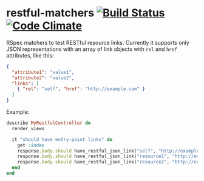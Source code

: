# restful-matchers [![Build Status](https://travis-ci.org/marcoshack/restful-matchers.png?branch=master)](https://travis-ci.org/marcoshack/restful-matchers) [![Code Climate](https://codeclimate.com/github/marcoshack/restful-matchers.png)](https://codeclimate.com/github/marcoshack/restful-matchers)

RSpec matchers to test RESTful resource links. Currently it supports only JSON representations with an array of link objects with `rel` and `href` attributes, like this:

```json
{
  "attribute1": "value1",
  "attribute2": "value2",
  "links": [
    { "rel": "self", "href": "http://example.com" }
  ]
}
```

Example:

```ruby
describe MyRestfulController do
  render_views

  it "should have entry-point links" do
    get :index
    response.body.should have_restful_json_link("self", "http://example.com")
    response.body.should have_restful_json_link("resource1", "http://example.com/resource1")
    response.body.should have_restful_json_link("resource2", "http://example.com/resource2")
  end
end
```
